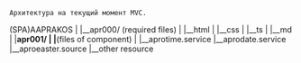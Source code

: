 	Архитектура на текущий момент MVC.

(SPA)AAPRAKOS
	|
	|__apr000/ (required files)
	|	|__html
	|	|__css
	|	|__ts
	|	|__md
	|
	|__apr001/
	|	|__(files of component)
	|
	|__aprotime.service
	|__aprodate.service
	|__aproeaster.source
	|__other resource

